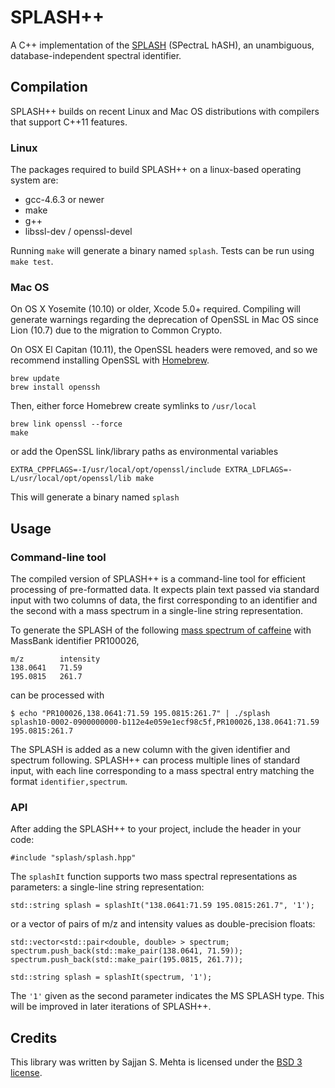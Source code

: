# SPLASH++

A C++ implementation of the [SPLASH](http://splash.fiehnlab.ucdavis.edu) (SPectraL hASH), an unambiguous, database-independent spectral identifier.  

## Compilation

SPLASH++ builds on recent Linux and Mac OS distributions with compilers that support C++11 features.  

### Linux

The packages required to build SPLASH++ on a linux-based operating system are:

* gcc-4.6.3 or newer
* make
* g++
* libssl-dev / openssl-devel

Running `make` will generate a binary named `splash`.  Tests can be run using `make test`.

### Mac OS

On OS X Yosemite (10.10) or older, Xcode 5.0+ required.  Compiling will generate warnings regarding the deprecation of OpenSSL in Mac OS since Lion (10.7) due to the migration to Common Crypto.  

On OSX El Capitan (10.11), the OpenSSL headers were removed, and so we recommend installing OpenSSL with [Homebrew](brew.sh).

    brew update
    brew install openssh

Then, either force Homebrew create symlinks to `/usr/local`

    brew link openssl --force
    make

or add the OpenSSL link/library paths as environmental variables

    EXTRA_CPPFLAGS=-I/usr/local/opt/openssl/include EXTRA_LDFLAGS=-L/usr/local/opt/openssl/lib make

This will generate a binary named `splash`


## Usage

### Command-line tool

The compiled version of SPLASH++ is a command-line tool for efficient processing of pre-formatted data.  It expects plain text passed via standard input with two columns of data, the first corresponding to an identifier and the second with a mass spectrum in a single-line string representation.

To generate the SPLASH of the following [mass spectrum of caffeine](http://www.massbank.jp/jsp/FwdRecord.jsp?id=PR100026) with MassBank identifier PR100026,

    m/z        intensity
    138.0641   71.59
    195.0815   261.7

can be processed with

    $ echo "PR100026,138.0641:71.59 195.0815:261.7" | ./splash
    splash10-0002-0900000000-b112e4e059e1ecf98c5f,PR100026,138.0641:71.59 195.0815:261.7

The SPLASH is added as a new column with the given identifier and spectrum following.  SPLASH++ can process multiple lines of standard input, with each line corresponding to a mass spectral entry matching the format  `identifier,spectrum`.
    
### API

After adding the SPLASH++ to your project, include the header in your code:

    #include "splash/splash.hpp"

The `splashIt` function supports two mass spectral representations as parameters: a single-line string representation:

    std::string splash = splashIt("138.0641:71.59 195.0815:261.7", '1');

or a vector of pairs of m/z and intensity values as double-precision floats:

    std::vector<std::pair<double, double> > spectrum;
    spectrum.push_back(std::make_pair(138.0641, 71.59));
    spectrum.push_back(std::make_pair(195.0815, 261.7));

    std::string splash = splashIt(spectrum, '1');

The `'1'` given as the second parameter indicates the MS SPLASH type.  This will be improved in later iterations of SPLASH++.

## Credits

This library was written by Sajjan S. Mehta is licensed under the [BSD 3 license](https://github.com/berlinguyinca/spectra-hash/blob/master/license).